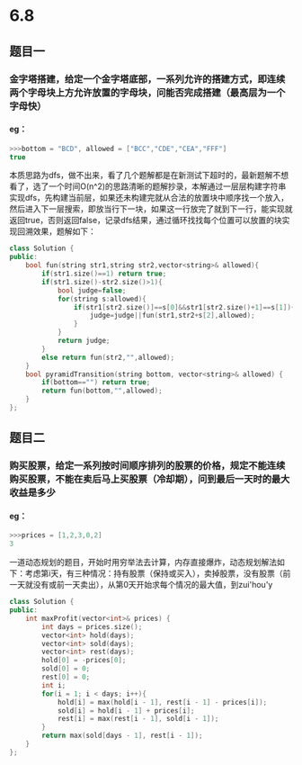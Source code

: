 # 6.8
## 题目一
### 金字塔搭建，给定一个金字塔底部，一系列允许的搭建方式，即连续两个字母块上方允许放置的字母块，问能否完成搭建（最高层为一个字母快）
#### eg：
```c++
>>>bottom = "BCD", allowed = ["BCC","CDE","CEA","FFF"]
true
```
本质思路为dfs，做不出来，看了几个题解都是在新测试下超时的，最新题解不想看了，选了一个时间O(n^2)的思路清晰的题解抄录，本解通过一层层构建字符串实现dfs，先构建当前层，如果还未构建完就从合法的放置块中顺序找一个放入，然后进入下一层搜索，即放当行下一块，如果这一行放完了就到下一行，能实现就返回true，否则返回false，记录dfs结果，通过循环找找每个位置可以放置的块实现回溯效果，题解如下：
```c++
class Solution {
public:
    bool fun(string str1,string str2,vector<string>& allowed){
        if(str1.size()==1) return true;
        if(str1.size()-str2.size()>1){
            bool judge=false;
            for(string s:allowed){
                if(str1[str2.size()]==s[0]&&str1[str2.size()+1]==s[1]){
                    judge=judge||fun(str1,str2+s[2],allowed);
                }
            }
            return judge;
        }
        else return fun(str2,"",allowed);
    }
    bool pyramidTransition(string bottom, vector<string>& allowed) {
        if(bottom=="") return true;
        return fun(bottom,"",allowed);
    }
};
```
## 题目二
### 购买股票，给定一系列按时间顺序排列的股票的价格，规定不能连续购买股票，不能在卖后马上买股票（冷却期），问到最后一天时的最大收益是多少
#### eg：
```c++
>>>prices = [1,2,3,0,2]
3
```
一道动态规划的题目，开始时用穷举法去计算，内存直接爆炸，动态规划解法如下：考虑第i天，有三种情况：持有股票（保持或买入），卖掉股票，没有股票（前一天就没有或前一天卖出），从第0天开始求每个情况的最大值，到zui'hou'y
```c++
class Solution {
public:
    int maxProfit(vector<int>& prices) {
        int days = prices.size();
        vector<int> hold(days);
        vector<int> sold(days);
        vector<int> rest(days);
        hold[0] = -prices[0];
        sold[0] = 0;
        rest[0] = 0;
        int i;
        for(i = 1; i < days; i++){
            hold[i] = max(hold[i - 1], rest[i - 1] - prices[i]);
            sold[i] = hold[i - 1] + prices[i];
            rest[i] = max(rest[i - 1], sold[i - 1]);
        }
        return max(sold[days - 1], rest[i - 1]);
    }
};
```


<!--stackedit_data:
eyJoaXN0b3J5IjpbLTgxNjc0MjQyNSw5Nzc5OTYyMThdfQ==
-->